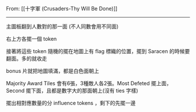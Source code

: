 From: [[十字軍 (Crusaders-Thy Will Be Done)]]

---


主圖板翻到人數對的那一面 (不人同數會用不同面)

右上方各擺一個 token

接著將這些 token 隨機的擺在地圖上有 flag 標織的位置，擺到 Saracen 的時候要翻面。多的就收走

bonus 片就把地圖填滿，都是白色面朝上

Majority Award Tiles 會有6張，3種敵人各2張。Most Defeted 擺上面，Second 擺下面，且都是數字大的那面朝上(沒有 ties 字樣)

擺出相對應數量的分 influence tokens ，剩下的先擺一邊

